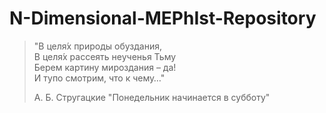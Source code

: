 # N-Dimensional-MEPhIst-Repository
> "В целя́х природы обуздания,  
> В целя́х рассеять неученья Тьму  
> Берем картину мироздания – да!  
> И тупо смотрим, что к чему…"  
>  
> А. Б. Стругацкие "Понедельник начинается в субботу"
